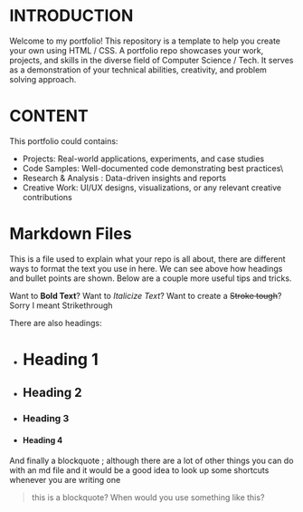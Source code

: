 INTRODUCTION
=
Welcome to my portfolio! This repository is a template to help you create your own using HTML / CSS. A portfolio repo showcases your work, projects, and skills in the diverse 
field of Computer Science / Tech. It serves as a demonstration of your technical abilities, creativity, and problem solving approach.

CONTENT
=
This portfolio could contains:
- Projects: Real-world applications, experiments, and case studies
- Code Samples: Well-documented code demonstrating best practices\
- Research & Analysis : Data-driven insights and reports
- Creative Work: UI/UX designs, visualizations, or any relevant creative contributions

Markdown Files
= 
This is a file used to explain what your repo is all about, there are different ways to format the text you use in here. We can see above how headings and bullet points are
shown. Below are a couple more useful tips and tricks.

Want to **Bold Text**?
Want to *Italicize Text*?
Want to create a ~~Stroke tough~~? Sorry I meant Strikethrough 

There are also headings: 
- # Heading 1
- ## Heading 2
- ### Heading 3
- #### Heading 4

And finally a blockquote ; although there are a lot of other things you can do with an md file and it would be a good idea to look up some shortcuts whenever you are writing one

> this is a blockquote? When would you use something like this?

    
